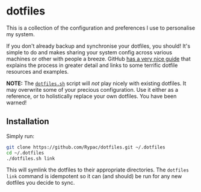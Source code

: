 # dotfiles

This is a collection of the configuration and preferences I use to personalise my system.

If you don't already backup and synchronise your dotfiles, you should! It's simple to do and makes sharing your system config across various machines or other with people a breeze. GitHub [has a very nice guide](https://dotfiles.github.io) that explains the process in greater detail and links to some terrific dotfile resources and examples.

**NOTE:** The [`dotfiles.sh`](./dotfiles.sh) script will _not_ play nicely with existing dotfiles. It may overwrite some of your precious configuration. Use it either as a reference, or to holistically replace your own dotfiles. You have been warned!

## Installation

Simply run:

```sh
git clone https://github.com/Rypac/dotfiles.git ~/.dotfiles
cd ~/.dotfiles
./dotfiles.sh link
```

This will symlink the dotfiles to their appropriate directories. The `dotfiles link` command is idempotent so it can (and should) be run for any new dotfiles you decide to sync.
